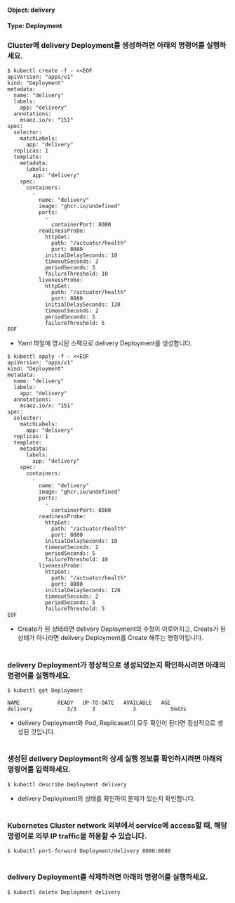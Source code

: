 
#### Object: delivery
#### Type: Deployment

### Cluster에 delivery Deployment를 생성하려면 아래의 명령어를 실행하세요.

```
$ kubectl create -f - <<EOF 
apiVersion: "apps/v1"
kind: "Deployment"
metadata: 
  name: "delivery"
  labels: 
    app: "delivery"
  annotations: 
    msaez.io/x: "151"
spec: 
  selector: 
    matchLabels: 
      app: "delivery"
  replicas: 1
  template: 
    metadata: 
      labels: 
        app: "delivery"
    spec: 
      containers: 
        - 
          name: "delivery"
          image: "ghcr.io/undefined"
          ports: 
            - 
              containerPort: 8080
          readinessProbe: 
            httpGet: 
              path: "/actuator/health"
              port: 8080
            initialDelaySeconds: 10
            timeoutSeconds: 2
            periodSeconds: 5
            failureThreshold: 10
          livenessProbe: 
            httpGet: 
              path: "/actuator/health"
              port: 8080
            initialDelaySeconds: 120
            timeoutSeconds: 2
            periodSeconds: 5
            failureThreshold: 5
EOF
```
- Yaml 파일에 명시된 스펙으로 delivery Deployment를 생성합니다.

```
$ kubectl apply -f - <<EOF 
apiVersion: "apps/v1"
kind: "Deployment"
metadata: 
  name: "delivery"
  labels: 
    app: "delivery"
  annotations: 
    msaez.io/x: "151"
spec: 
  selector: 
    matchLabels: 
      app: "delivery"
  replicas: 1
  template: 
    metadata: 
      labels: 
        app: "delivery"
    spec: 
      containers: 
        - 
          name: "delivery"
          image: "ghcr.io/undefined"
          ports: 
            - 
              containerPort: 8080
          readinessProbe: 
            httpGet: 
              path: "/actuator/health"
              port: 8080
            initialDelaySeconds: 10
            timeoutSeconds: 2
            periodSeconds: 5
            failureThreshold: 10
          livenessProbe: 
            httpGet: 
              path: "/actuator/health"
              port: 8080
            initialDelaySeconds: 120
            timeoutSeconds: 2
            periodSeconds: 5
            failureThreshold: 5
EOF
```
- Create가 된 상태라면 delivery Deployment의 수정이 이루어지고, Create가 된 상태가 아니라면 delivery Deployment를 Create 해주는 명령어입니다.  
#

### delivery Deployment가 정상적으로 생성되었는지 확인하시려면 아래의 명령어를 실행하세요.

```
$ kubectl get Deployment

NAME            READY   UP-TO-DATE   AVAILABLE   AGE
delivery           3/3     3            3           5m43s

```
- delivery Deployment와 Pod, Replicaset이 모두 확인이 된다면 정상적으로 생성된 것입니다.
#

### 생성된 delivery Deployment의 상세 실행 정보를 확인하시려면 아래의 명령어를 입력하세요.

```
$ kubectl describe Deployment delivery
```
- delivery Deployment의 상태를 확인하여 문제가 있는지 확인합니다. 
#

### Kubernetes Cluster network 외부에서 service에 access할 때, 해당 명령어로 외부 IP traffic을 허용할 수 있습니다.

```
$ kubectl port-forward Deployment/delivery 8080:8080
```
#

### delivery Deployment를 삭제하려면 아래의 명령어를 실행하세요.

```
$ kubectl delete Deployment delivery
```
#

